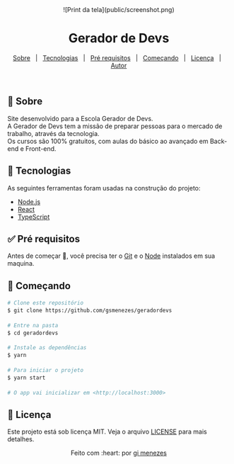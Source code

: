 <div align="center" id="top"> 
![Print da tela](public/screenshot.png)

</div>

<h1 align="center">Gerador de Devs</h1>

<p align="center">
  <a href="#dart-sobre">Sobre</a> &#xa0; | &#xa0; 
  <a href="#rocket-tecnologias">Tecnologias</a> &#xa0; | &#xa0;
  <a href="#white_check_mark-pré-requesitos">Pré requisitos</a> &#xa0; | &#xa0;
  <a href="#checkered_flag-começando">Começando</a> &#xa0; | &#xa0;
  <a href="#memo-licença">Licença</a> &#xa0; | &#xa0;
  <a href="https://github.com/gsmenezes" target="_blank">Autor</a>
</p>

<br>

## :dart: Sobre ##

Site desenvolvido para a Escola Gerador de Devs.     
A Gerador de Devs tem a missão de preparar pessoas para o mercado de trabalho, através da tecnologia.   
Os cursos são 100% gratuitos, com aulas do básico ao avançado em Back-end e Front-end.

## :rocket: Tecnologias ##

As seguintes ferramentas foram usadas na construção do projeto:

- [Node.js](https://nodejs.org/en/)
- [React](https://pt-br.reactjs.org/)
- [TypeScript](https://www.typescriptlang.org/)

## :white_check_mark: Pré requisitos ##

Antes de começar :checkered_flag:, você precisa ter o [Git](https://git-scm.com) e o [Node](https://nodejs.org/en/) instalados em sua maquina.

## :checkered_flag: Começando ##

```bash
# Clone este repositório
$ git clone https://github.com/gsmenezes/geradordevs

# Entre na pasta
$ cd geradordevs

# Instale as dependências
$ yarn

# Para iniciar o projeto
$ yarn start

# O app vai inicializar em <http://localhost:3000>
```

## :memo: Licença ##

Este projeto está sob licença MIT. Veja o arquivo [LICENSE](LICENSE.md) para mais detalhes.

<div align="center"> 
Feito com :heart: por <a href="https://github.com/gsmenezes" target="_blank">gi menezes</a>
</div>
